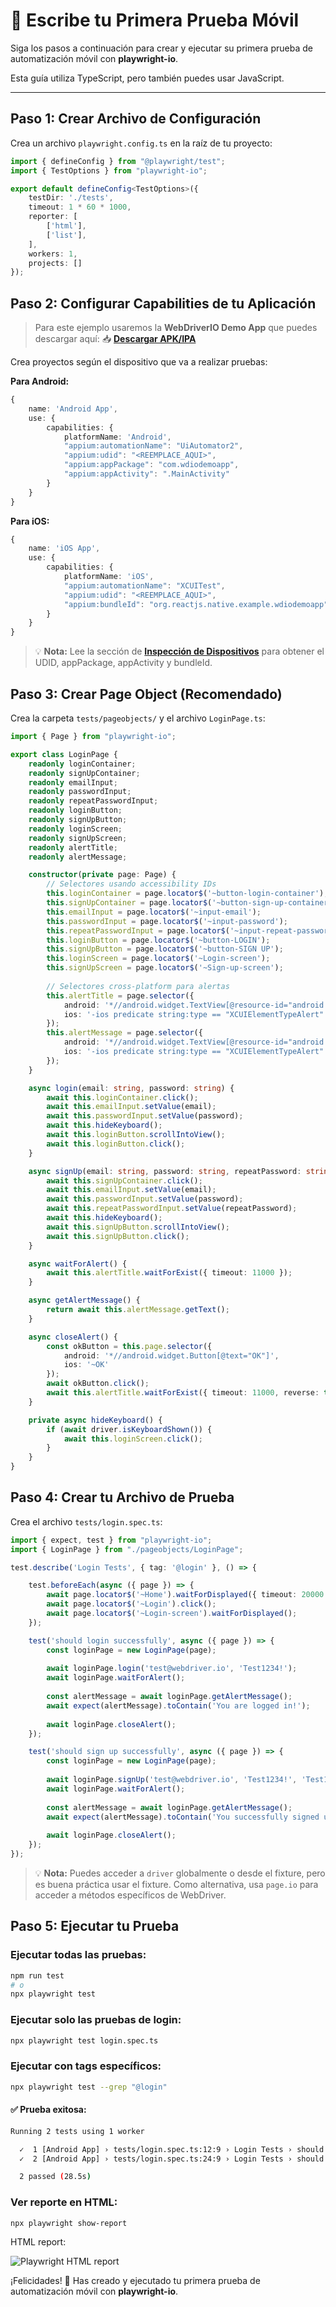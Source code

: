 # 📝 Escribe tu Primera Prueba Móvil

Siga los pasos a continuación para crear y ejecutar su primera prueba de automatización móvil con **playwright-io**.

Esta guía utiliza TypeScript, pero también puedes usar JavaScript.

---

## Paso 1: Crear Archivo de Configuración

Crea un archivo `playwright.config.ts` en la raíz de tu proyecto:

```ts
import { defineConfig } from "@playwright/test";
import { TestOptions } from "playwright-io";

export default defineConfig<TestOptions>({
    testDir: './tests',
    timeout: 1 * 60 * 1000,
    reporter: [
        ['html'],
        ['list'],
    ],
    workers: 1,
    projects: []
});
```

## Paso 2: Configurar Capabilities de tu Aplicación

> Para este ejemplo usaremos la **WebDriverIO Demo App** que puedes descargar aquí:
> 📥 **[Descargar APK/IPA](https://github.com/webdriverio/native-demo-app/releases/tag/v1.0.8)**

Crea proyectos según el dispositivo que va a realizar pruebas:

**Para Android:**
```ts
{
    name: 'Android App',
    use: {
        capabilities: {
            platformName: 'Android',
            "appium:automationName": "UiAutomator2",
            "appium:udid": "<REEMPLACE_AQUI>",
            "appium:appPackage": "com.wdiodemoapp",
            "appium:appActivity": ".MainActivity"
        }
    }
}
```

**Para iOS:**
```ts
{
    name: 'iOS App',
    use: {
        capabilities: {
            platformName: 'iOS',
            "appium:automationName": "XCUITest",
            "appium:udid": "<REEMPLACE_AQUI>",
            "appium:bundleId": "org.reactjs.native.example.wdiodemoapp"
        }
    }
}
```

> 💡 **Nota:** Lee la sección de **[Inspección de Dispositivos](es/prerequisites/device.md)** para obtener el UDID, appPackage, appActivity y bundleId.


## Paso 3: Crear Page Object (Recomendado)

Crea la carpeta `tests/pageobjects/` y el archivo `LoginPage.ts`:

```ts
import { Page } from "playwright-io";

export class LoginPage {
    readonly loginContainer;
    readonly signUpContainer;
    readonly emailInput;
    readonly passwordInput;
    readonly repeatPasswordInput;
    readonly loginButton;
    readonly signUpButton;
    readonly loginScreen;
    readonly signUpScreen;
    readonly alertTitle;
    readonly alertMessage;

    constructor(private page: Page) {
        // Selectores usando accessibility IDs
        this.loginContainer = page.locator$('~button-login-container');
        this.signUpContainer = page.locator$('~button-sign-up-container');
        this.emailInput = page.locator$('~input-email');
        this.passwordInput = page.locator$('~input-password');
        this.repeatPasswordInput = page.locator$('~input-repeat-password');
        this.loginButton = page.locator$('~button-LOGIN');
        this.signUpButton = page.locator$('~button-SIGN UP');
        this.loginScreen = page.locator$('~Login-screen');
        this.signUpScreen = page.locator$('~Sign-up-screen');
        
        // Selectores cross-platform para alertas
        this.alertTitle = page.selector({
            android: '*//android.widget.TextView[@resource-id="android:id/alertTitle"]',
            ios: '-ios predicate string:type == "XCUIElementTypeAlert"'
        });
        this.alertMessage = page.selector({
            android: '*//android.widget.TextView[@resource-id="android:id/message"]',
            ios: '-ios predicate string:type == "XCUIElementTypeAlert"'
        });
    }

    async login(email: string, password: string) {
        await this.loginContainer.click();
        await this.emailInput.setValue(email);
        await this.passwordInput.setValue(password);
        await this.hideKeyboard();
        await this.loginButton.scrollIntoView();
        await this.loginButton.click();
    }

    async signUp(email: string, password: string, repeatPassword: string) {
        await this.signUpContainer.click();
        await this.emailInput.setValue(email);
        await this.passwordInput.setValue(password);
        await this.repeatPasswordInput.setValue(repeatPassword);
        await this.hideKeyboard();
        await this.signUpButton.scrollIntoView();
        await this.signUpButton.click();
    }

    async waitForAlert() {
        await this.alertTitle.waitForExist({ timeout: 11000 });
    }

    async getAlertMessage() {
        return await this.alertMessage.getText();
    }

    async closeAlert() {
        const okButton = this.page.selector({
            android: '*//android.widget.Button[@text="OK"]',
            ios: '~OK'
        });
        await okButton.click();
        await this.alertTitle.waitForExist({ timeout: 11000, reverse: true });
    }

    private async hideKeyboard() {
        if (await driver.isKeyboardShown()) {
            await this.loginScreen.click();
        }
    }
}
```

## Paso 4: Crear tu Archivo de Prueba

Crea el archivo `tests/login.spec.ts`:

```ts
import { expect, test } from "playwright-io";
import { LoginPage } from "./pageobjects/LoginPage";

test.describe('Login Tests', { tag: '@login' }, () => {

    test.beforeEach(async ({ page }) => {
        await page.locator$('~Home').waitForDisplayed({ timeout: 20000 });
        await page.locator$('~Login').click();
        await page.locator$('~Login-screen').waitForDisplayed();
    });

    test('should login successfully', async ({ page }) => {
        const loginPage = new LoginPage(page);
        
        await loginPage.login('test@webdriver.io', 'Test1234!');
        await loginPage.waitForAlert();
        
        const alertMessage = await loginPage.getAlertMessage();
        await expect(alertMessage).toContain('You are logged in!');
        
        await loginPage.closeAlert();
    });

    test('should sign up successfully', async ({ page }) => {
        const loginPage = new LoginPage(page);
        
        await loginPage.signUp('test@webdriver.io', 'Test1234!', 'Test1234!');
        await loginPage.waitForAlert();
        
        const alertMessage = await loginPage.getAlertMessage();
        await expect(alertMessage).toContain('You successfully signed up!');
        
        await loginPage.closeAlert();
    });
});
```

> 💡 **Nota:** Puedes acceder a `driver` globalmente o desde el fixture, pero es buena práctica usar el fixture. Como alternativa, usa `page.io` para acceder a métodos específicos de WebDriver.

## Paso 5: Ejecutar tu Prueba

### **Ejecutar todas las pruebas:**
```bash
npm run test
# o
npx playwright test
```

### **Ejecutar solo las pruebas de login:**
```bash
npx playwright test login.spec.ts
```

### **Ejecutar con tags específicos:**
```bash
npx playwright test --grep "@login"
```

#### **✅ Prueba exitosa:**
```bash
Running 2 tests using 1 worker

  ✓  1 [Android App] › tests/login.spec.ts:12:9 › Login Tests › should login successfully @login (13.2s)
  ✓  2 [Android App] › tests/login.spec.ts:24:9 › Login Tests › should sign up successfully @login (14.3s)

  2 passed (28.5s)
```

### **Ver reporte en HTML:**
```bash
npx playwright show-report
```

HTML report:

![Playwright HTML report](./_media/playwright-report.png ':size=100%')

¡Felicidades! 🎉 Has creado y ejecutado tu primera prueba de automatización móvil con **playwright-io**.